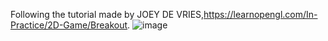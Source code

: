 Following the tutorial made by JOEY DE VRIES,https://learnopengl.com/In-Practice/2D-Game/Breakout.
![image](https://github.com/cccccz/OpenGL-BreakOutGame/assets/60713799/41ae77fd-165a-4962-a797-4938b7d2e949)
